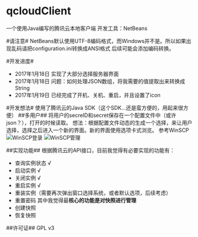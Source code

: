 ﻿# qcloudClient
一个使用Java编写的腾讯云本地客户端
开发工具：NetBeans

#请注意#
NetBeans默认使用UTF-8编码格式，而Windows并不是。所以如果出现乱码请把configuration.ini转换成ANSI格式
后续可能会添加编码转换。

#开发进度#
* 2017年1月18日 实现了大部分选择服务器界面
* 2017年1月18日 问题：如何处理JSON数组，将我需要的值提取出来转换成String
* 2017年1月19日 已经完成了开机、关机、重启，并且设置了icon

#开发想法#
使用了腾讯云的Java SDK（这个SDK...还是蛮方便的，用起来很方便）
##多用户##
将用户的secreID和secret保存在一个配置文件中（或许json？），打开的时候读取。
想法：根据配置文件动态的生成一个选择，来让用户选择，选择之后进入一个新的界面。新的界面使用选项卡式浏览。
参考WinSCP
![WinSCP登录][1]
![WinSCP管理][2]


  [1]: https://ojx583tpj.qnssl.com/winscp1.jpg
  [2]: https://ojx583tpj.qnssl.com/winscp2.jpg

##实现功能##
根据腾讯云的API接口，目前我觉得有必要实现的功能有：
* 查询实例状态 √
* 启动实例 √
* 关闭实例 √
* 重启实例 √
* 重装实例（需要再次弹出窗口选择系统，或者默认选项，后续考虑）
* 重置密码
其中我觉得最**核心的功能是对快照进行管理**
* 创建快照
* 恢复快照


##许可证##
GPL v3
